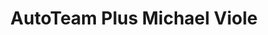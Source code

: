 ---
title: "AutoTeam Plus Michael Viole"
url: /goettingen/autoteam-plus-michael-viole/
shop: Autowerkstatt
---